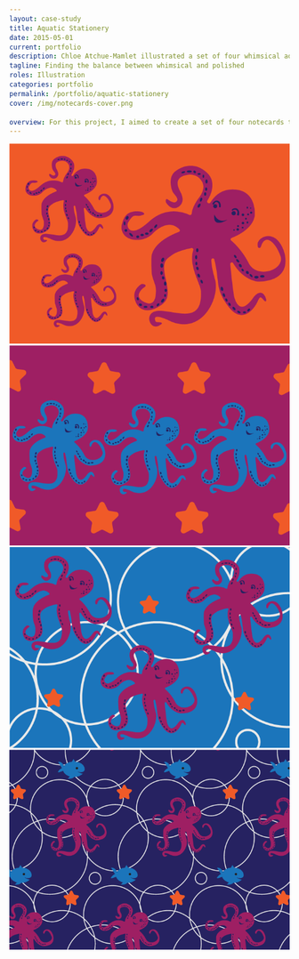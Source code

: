 ```yaml
---
layout: case-study
title: Aquatic Stationery
date: 2015-05-01
current: portfolio
description: Chloe Atchue-Mamlet illustrated a set of four whimsical aquatic-themed notecards with the goal of system unity.
tagline: Finding the balance between whimsical and polished
roles: Illustration
categories: portfolio
permalink: /portfolio/aquatic-stationery
cover: /img/notecards-cover.png

overview: For this project, I aimed to create a set of four notecards that were whimsical (but not juvenile) and that looked beautiful together as a cohesive system. I also wanted each one to build upon the previous by adding elements of the design.
---
```



<img class="half" src="/img/aquatic-stationery-orange.png" alt="aquatic stationery">
<img class="half" src="/img/aquatic-stationery-pink.png" alt="aquatic stationery">

<img class="half" src="/img/aquatic-stationery-light-blue.png" alt="aquatic stationery">
<img class="half" src="/img/aquatic-stationery-dark-blue.png" alt="aquatic stationery">
